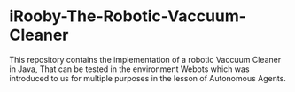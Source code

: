 # iRooby-The-Robotic-Vaccuum-Cleaner
This repository contains the implementation of a robotic Vaccuum Cleaner in Java, That can be tested in the environment Webots which was introduced to us for multiple purposes in the lesson of Autonomous Agents.
